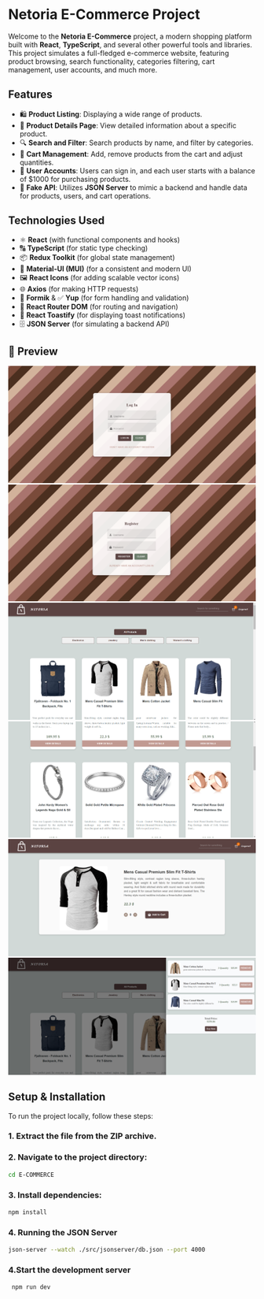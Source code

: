 # Netoria E-Commerce Project

Welcome to the **Netoria E-Commerce** project, a modern  shopping platform built with **React**, **TypeScript**, and several other powerful tools and libraries. This project simulates a full-fledged e-commerce website, featuring product browsing, search functionality, categories filtering, cart management, user accounts, and much more.

## Features
- 🛍️ **Product Listing**: Displaying a wide range of products.
- 📄 **Product Details Page**: View detailed information about a specific product.
- 🔍 **Search and Filter**: Search products by name, and filter by categories.
- 🛒 **Cart Management**: Add, remove products from the cart and adjust quantities.
- 👤 **User Accounts**: Users can sign in, and each user starts with a balance of $1000 for purchasing products.
- 🔧 **Fake API**: Utilizes **JSON Server** to mimic a backend and handle data for products, users, and cart operations.

## Technologies Used
- ⚛️ **React** (with functional components and hooks)
- 🔠 **TypeScript** (for static type checking)
- 📦 **Redux Toolkit** (for global state management)
- 🎨 **Material-UI (MUI)** (for a consistent and modern UI)
- 🖼️ **React Icons** (for adding scalable vector icons)
- 🌐 **Axios** (for making HTTP requests)
- 📝 **Formik** & ✅ **Yup** (for form handling and validation)
- 🚗 **React Router DOM** (for routing and navigation)
- 🥳 **React Toastify** (for displaying toast notifications)
- 🗄️ **JSON Server** (for simulating a backend API)

## 📸 Preview
![1](image/5.png)
![2](image/6.png)
![3](image/1.png)
![4](image/2.png)
![5](image/3.png)
![6](image/4.png)


## Setup & Installation

To run the project locally, follow these steps:

### 1. Extract the file from the ZIP archive.

### 2.  Navigate to the project directory:
   ```bash
   cd E-COMMERCE
   ```

### 3.  Install dependencies:
   ```bash
   npm install
   ```

### 4. Running the JSON Server
```bash
json-server --watch ./src/jsonserver/db.json --port 4000
```

### 4.Start the development server
```bash
 npm run dev
```

